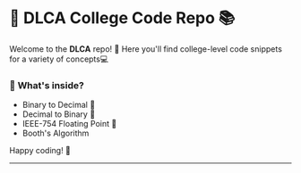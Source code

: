 # 🚀 **DLCA College Code Repo** 📚

Welcome to the **DLCA** repo! 🎉 Here you'll find college-level code snippets for a variety of concepts💻

### 📂 **What's inside?**

* Binary to Decimal 🔄
* Decimal to Binary 🧮
* IEEE-754 Floating Point 📐
* Booth's Algorithm

Happy coding! 🚀

---
